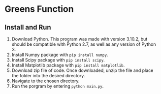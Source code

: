 # Greens Function

## Install and Run
1. Download Python. This program was made with version 3.10.2, but should be compatible with Python 2.7, as well as any version of Python 3.
2. Install Numpy package with ```pip install numpy```.
3. Install Scipy package with ```pip install scipy```.
4. Install Matplotlib package with ```pip install matplotlib```.
5. Download zip file of code. Once downloaded, unzip the file and place the folder into the desired directory.
6. Navigate to the chosen directory.
7. Run the porgram by entering ```python main.py```.
